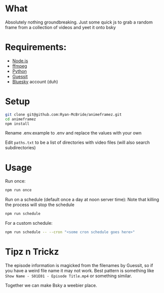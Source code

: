 # What
Absolutely nothing groundbreaking. Just some quick js to grab a random frame from a collection of videos and yeet it onto bsky

# Requirements:
- [Node.js](https://nodejs.org/en)
- [ffmpeg](https://ffmpeg.org/)
- [Python](https://www.python.org/)
- [Guessit](https://pypi.org/project/guessit/)
- [Bluesky](https://bsky.app/) account (duh)

# Setup
```bash
git clone git@github.com:Ryan-McBride/animeframez.git
cd animeframez
npm install
```
Rename .env.example to .env and replace the values with your own

Edit `paths.txt` to be a list of directories with video files (will also search subdirectories)

# Usage
Run once:
```bash
npm run once
```

Run on a schedule (default once a day at noon server time):
Note that killing the process will stop the schedule
```bash
npm run schedule
```
For a custom schedule:
```bash
npm run schedule -- --cron "<some cron schedule goes here>"
```

# Tipz n Trickz
The episode information is magicked from the filenames by Guessit, so if you have a weird file name it may not work. Best pattern is something like `Show Name - S01E01 - Episode Title.mp4` or something similar.

Together we can make Bsky a weebier place.
